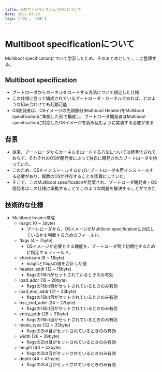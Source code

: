 ```yaml
---
title: 仮想ファイルシステム(VFS)について
date: 2021-03-28
tags: ['OS', 'x86']
---
```


# Multiboot specificationについて
Multiboot specificationについて学習したため、そのまとめとしてここに整理する。

## Multiboot specification
- ブートローダからカーネルをロードする方法について規定した仕様
- この仕様に従って構成されているブートローダ・カーネルであれば、どのような組み合わせでも起動可能
- OS開発者は、OSイメージの先頭部分(Multiboot Header)をMultiboot specificationに準拠した形で構成し、ブートローダ開発者はMultiboot specificationに対応したOSイメージを読み込むように実装する必要がある

## 背景
- 従来、ブートローダからカーネルをロードする方法については標準化されておらず、それぞれのOSが開発者によって独自に開発されたブートローダを持っていた。
- このため、OSをインストールするたびにブートローダも再インストールする必要があり、複数のOSが共存することを困難にしていた。
- そこで、このMultiboot specificationが発案され、ブートローダ開発者・OS開発者はこの仕様に準拠することでこのような問題を解決することができた

## 技術的な仕様
- Multiboot header構成
  - magic (0 ~ 3byte)
	- ブートローダから、OSイメージがMultiboot specificationに対応しているかを判断するためのフィールド。
  - flags (4 ~ 7byte)
    - OSイメージが必要とする機能を、ブートローダ側で初期化するために指定するフィールド。
  - checksum (8 ~ 11byte)
    - magicとflagsの値を合計した値
  - header_addr (12 ~ 15byte)
    - flagsの16bitがセットされているときのみ有効
  - load_addr (16 ~ 20byte)
      - flagsの16bit目がセットされているときのみ有効
  - load_end_addr (21 ~ 23byte)
    - flagsの16bit目がセットされているときのみ有効
  - bss_end_addr (24 ~ 27byte)
    - flagsの16bit目がセットされているときのみ有効
  - entry_addr (28 ~ 31byte)
    - flagsの16bit目がセットされているときのみ有効
  - mode_type (32 ~ 35byte)
    - flagsの2bit目がセットされているときのみ有効
  - width (36 ~ 39byte)
    - flagsの2bit目がセットされているときのみ有効
  - height (40 ~ 43byte)
    - flagsの2bit目がセットされているときのみ有効
  - depth (44 ~ 47byte)
    - flagsの2bit目がセットされているときのみ有効
